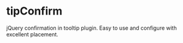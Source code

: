 # tipConfirm
jQuery confirmation in tooltip plugin. Easy to use and configure with excellent placement.
